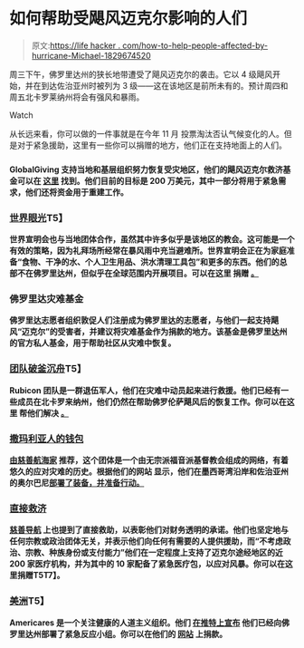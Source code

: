 # 如何帮助受飓风迈克尔影响的人们

> 原文:[https://life hacker . com/how-to-help-people-affected-by-hurricane-Michael-1829674520](https://lifehacker.com/how-to-help-people-affected-by-hurricane-michael-1829674520)

周三下午，佛罗里达州的狭长地带遭受了飓风迈克尔的袭击。它以 4 级飓风开始，并在到达佐治亚州时被列为 3 级——这在该地区是前所未有的。预计周四和周五北卡罗莱纳州将会有强风和暴雨。

Watch

从长远来看，你可以做的一件事就是在今年 11 月 投票淘汰否认气候变化的人。但是对于紧急援助，这里有一些你可以捐赠的地方，他们正在支持地面上的人们。

### [](https://www.globalgiving.org/projects/hurricane-michael-relief-fund/)

**GlobalGiving 支持当地和基层组织努力恢复受灾地区，他们的飓风迈克尔救济基金可以在 [这里](https://www.globalgiving.org/projects/hurricane-michael-relief-fund/) 找到。他们目前的目标是 200 万美元，其中一部分将用于紧急需求，他们还将资金用于重建工作。**

### **[**世界眼光**](https://donate.worldvision.org/give/hurricane-michael-relief)T5】**

**世界宣明会也与当地团体合作，虽然其中许多似乎是该地区的教会。这可能是一个有效的策略，因为礼拜场所经常在暴风雨中充当避难所。世界宣明会正在为家庭准备“食物、干净的水、个人卫生用品、洪水清理工具包”和更多的东西。他们的总部不在佛罗里达州，但似乎在全球范围内开展项目。可以在这里 捐赠 [。](https://donate.worldvision.org/give/hurricane-michael-relief)**

### **佛罗里达灾难基金**

**佛罗里达志愿者组织敦促人们注册成为佛罗里达的志愿者，与他们一起支持飓风“迈克尔”的受害者，并建议将灾难基金作为捐款的地方。该基金是佛罗里达州的官方私人基金，用于帮助社区从灾难中恢复。**

### **[**团队破釜沉舟**](https://teamrubiconusa.org/)T5】**

**Rubicon 团队是一群退伍军人，他们在灾难中动员起来进行救援。他们已经有一些成员在北卡罗来纳州，他们仍然在帮助佛罗伦萨飓风后的恢复工作。你可以在这里 帮他们解决 [。](https://teamrubiconusa.org/)**

### **[撒玛利亚人的钱包](https://www.samaritanspurse.org/article/hurricane-michael-barrels-toward-florida-panhandle-please-pray/)**

**[由慈善航海家](https://www.charitynavigator.org/index.cfm?bay=search.summary&orgid=4423) 推荐，这个团体是一个由无宗派福音派基督教会组成的网络，有着悠久的应对灾难的历史。根据他们的网站 显示，他们在墨西哥湾沿岸和佐治亚州的奥尔巴尼[部署了装备，并准备行动。](https://www.samaritanspurse.org/article/hurricane-michael-barrels-toward-florida-panhandle-please-pray/)**

### **[直接救济](https://www.directrelief.org/emergency/hurricane-michael/)**

**[慈善导航](https://www.charitynavigator.org/index.cfm?bay=search.summary&orgid=3626) 上也提到了直接救助，以表彰他们对财务透明的承诺。他们也坚定地与任何宗教或政治团体无关，并表示他们向任何有需要的人提供援助，而“不考虑政治、宗教、种族身份或支付能力”他们在一定程度上支持了迈克尔途经地区的近 200 家医疗机构，并为其中的 10 家配备了紧急医疗包，以应对风暴。你可以在这里捐赠T5T7】。**

### **[**美洲**](https://www.americares.org/en/)T5】**

**Americares 是一个关注健康的人道主义组织。他们 [在推特上宣布](https://twitter.com/Americares/status/1050075778497560576?ref_src=twsrc%5Etfw%7Ctwcamp%5Etweetembed%7Ctwterm%5E1050075778497560576&ref_url=https%3A%2F%2Fwww.goodmorningamerica.com%2Fnews%2Fstory%2Fimpacted-hurricane-michael-58415140) 他们已经向佛罗里达州部署了紧急反应小组。你可以在他们的 [网站](https://www.americares.org/en/) 上捐款。**